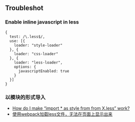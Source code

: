 

## Troubleshot

### Enable inline javascript in less

```
{
  test: /\.less$/,
  use: [{
    loader: "style-loader"
  }, {
    loader: "css-loader"
  }, {
    loader: "less-loader",
    options: {
      javascriptEnabled: true
    }
  }]
}
```

### 以模块的形式导入

- [How do I make “import * as style from from X.less” work?](https://stackoverflow.com/questions/57635943/how-do-i-make-import-as-style-from-from-x-less-work)  
- [使用webpack加载less文件，无法在页面上显示出来](https://segmentfault.com/q/1010000011915034)  


